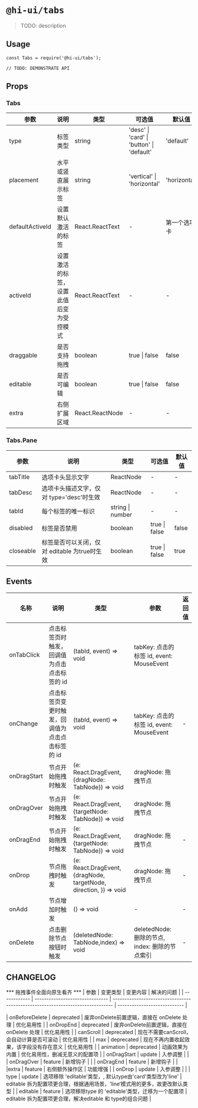# `@hi-ui/tabs`

> TODO: description

## Usage

```
const Tabs = require('@hi-ui/tabs');

// TODO: DEMONSTRATE API
```

## Props

### Tabs

| 参数            | 说明                                                                                        | 类型             | 可选值                                               | 默认值       |
| --------------- | ------------------------------------------------------------------------------------------- | ---------------- | ---------------------------------------------------- | ------------ |
| type            | 标签类型                      | string           | 'desc' \| 'card' \| 'button' \|  'default' | 'default'       |
| placement       | 水平或竖直展示标签                               | string           | 'vertical' \| 'horizontal'                           | 'horizontal' |
| defaultActiveId | 设置默认激活的标签                   | React.ReactText | -                                                    | 第一个选项卡 |
| activeId        | 设置激活的标签，设置此值后变为受控模式             | React.ReactText | -                                                    | -            |
| draggable       | 是否支持拖拽         | boolean          | true \| false                                        | false        |
| editable       | 是否可编辑         | boolean          | true \| false                                        | false        |
| extra       | 右侧扩展区域         | React.ReactNode          | -                                        | -        |

### Tabs.Pane

| 参数      | 说明                                         | 类型                | 可选值        | 默认值 |
| --------- | -------------------------------------------- | ------------------- | ------------- | ------ |
| tabTitle  | 选项卡头显示文字                             |  ReactNode | -             | -      |
| tabDesc   | 选项卡头描述文字，仅对 type='desc'时生效     |  ReactNode | -             | -      |
| tabId     | 每个标签的唯一标识                           | string \| number    | -             | -      |
| disabled  | 标签是否禁用                                 | boolean             | true \| false | false  |
| closeable  | 标签是否可以关闭，仅对 editable 为true时生效                                | boolean             | true \| false | true  |

## Events

| 名称           | 说明                                                        | 类型                                 | 参数                                                | 返回值                         |
| -------------- | ----------------------------------------------------------- | ------------------------------------ | --------------------------------------------------- | ------------------------------ |
| onTabClick     | 点击标签页时触发，回调值为点击点击标签的 id                | (tabId, event) => void              | tabKey: 点击的标签 id, event: MouseEvent      |
| onChange     | 点击标签页变更时触发，回调值为点击点击标签的 id                | (tabId, event) => void              | tabKey: 点击的标签 id, event: MouseEvent      | -                              |
| onDragStart    | 节点开始拖拽时触发                                          | (e: React.DragEvent,{dragNode: TabNode}) => void          | dragNode: 拖拽节点                                  |
| onDragOver    | 节点开始拖拽时触发                                          | (e: React.DragEvent,{targetNode: TabNode}) => void          | dragNode: 拖拽节点                                  |
| onDragEnd  | 节点开始拖拽时触发                                          | (e: React.DragEvent,{targetNode: TabNode}) => void          | dragNode: 拖拽节点                                  | -                              |-                              |
| onDrop         | 节点拖拽时触发                                              | (e: React.DragEvent,{dragNode, targetNode, direction, }) => void          | dragNode: 拖拽节点                                  | -                              |
| onAdd          | 节点增加时触发                                              | () => void                           | -                                                   | -                              |
| onDelete       | 点击删除节点按钮时触发                                            | (deletedNode: TabNode,index) => void | deletedNode: 删除的节点, index: 删除的节点索引 | -                              |

## CHANGELOG
*** 拖拽事件全面向原生看齐 ***
| 参数         | 变更类型                        | 变更内容                                                                       | 解决的问题                   |
| ------------ | ------------------------------- | ------------------------------------------------------------------------------ | ---------------------------- |


|  onBeforeDelete   | deprecated                          | 废弃onDelete前置逻辑，直接在 onDelete 处理 | 优化易用性           |
|  onDropEnd   | deprecated                          | 废弃onDelete前置逻辑，直接在 onDelete 处理 | 优化易用性           |
|  canScroll   | deprecated                          | 现在不需要canScroll，会自动计算是否可滚动 | 优化易用性           |
|  max  | deprecated                          | 现在不再内置收起效果，该字段没有存在意义 | 优化易用性           |
|  animation  | deprecated                          | 动画效果为内置 | 优化易用性，删减无意义的配置项           |
| onDragStart        | update                          |   入参调整       |            |
| onDragOver        | feature                          |   新增钩子       |            |
| onDragEnd        | feature                          |   新增钩子       |            |
|extra        | feature                          |   右侧额外操作区       |   功能增强        |
| onDrop        | update                         |   入参调整       |            |
| type        | update                          | 选项移除 'editable'类型，, 默认type由'card'类型改为'line' | editable 拆为配置项更合理，根据通用场景，'line‘模式用的更多，故更改默认类型          |
| editable        | feature                          | 选项移除type 的 'editable'类型，迁移为一个配置项 | editable 拆为配置项更合理，解决editable 和 type的组合问题         |

